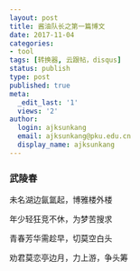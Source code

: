 ```yaml
---
layout: post
title: 酱油队长之第一篇博文
date: 2017-11-04
categories:
- tool
tags: [转换器, 云跟帖，disqus]
status: publish
type: post
published: true
meta:
  _edit_last: '1'
  views: '2'
author:
  login: ajksunkang
  email: ajksunkang@pku.edu.cn
  display_name: ajksunkang
---
```


###      武陵春

未名湖边氤氲起，博雅楼外楼

年少轻狂竞不休，为梦苦搜求

青春芳华需趁早，切莫空白头

劝君莫恋亭边月，力上游，争头筹




